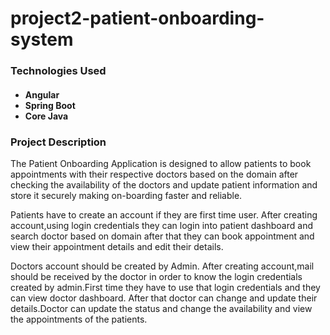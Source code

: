 # project2-patient-onboarding-system

<h3>Technologies Used</h3>
  <h4><ul><li>Angular</Li>
  <li>Spring Boot</Li>
  <li>Core Java</Li>
 </ul>
 </4>
  
  <h3>Project Description</h3>
<p>The Patient Onboarding Application is designed to allow patients to book appointments with their respective doctors based on the domain after checking the availability of the doctors and update patient information and store it securely making on-boarding faster and reliable. <p>
  <p>Patients have to create an account if they are first time user. After creating account,using login credentials they can login into patient dashboard and search doctor based on domain after that they can book appointment and view their appointment details and edit their details.<p>
    <p>Doctors account should be created by Admin. After creating account,mail should be received by the doctor in order to know the login credentials created by admin.First time they have to use that login credentials and they can view doctor dashboard. After that doctor can change and update their details.Doctor can update the status and change the availability and view the appointments of the patients.<p>
      
      
      
